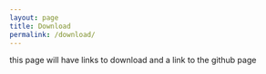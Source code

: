 ```yaml
---
layout: page
title: Download
permalink: /download/
---
```


this page will have links to download and a link to the github page